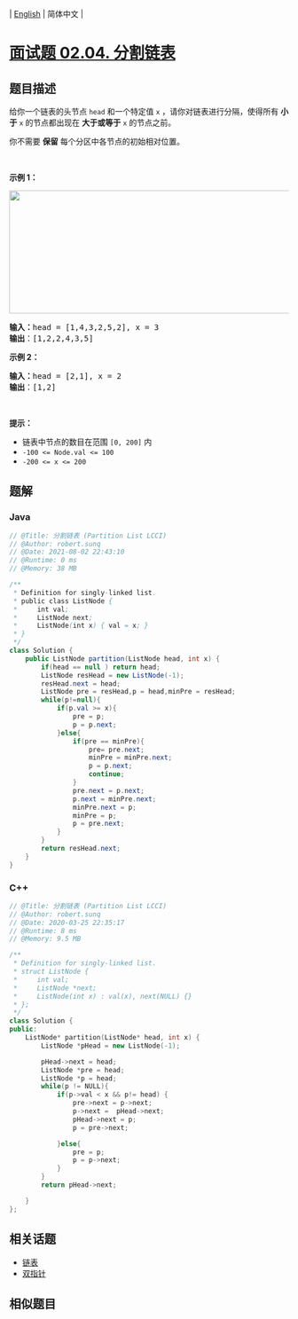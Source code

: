 
| [English](README_EN.md) | 简体中文 |

# [面试题 02.04. 分割链表](https://leetcode.cn//problems/partition-list-lcci/)

## 题目描述

<p>给你一个链表的头节点 <code>head</code> 和一个特定值<em> </em><code>x</code> ，请你对链表进行分隔，使得所有 <strong>小于</strong> <code>x</code> 的节点都出现在 <strong>大于或等于</strong> <code>x</code> 的节点之前。</p>

<p>你不需要&nbsp;<strong>保留</strong>&nbsp;每个分区中各节点的初始相对位置。</p>

<p>&nbsp;</p>

<p><strong>示例 1：</strong></p>
<img alt="" src="https://assets.leetcode.com/uploads/2021/01/04/partition.jpg" style="width: 662px; height: 222px;" />
<pre>
<strong>输入：</strong>head = [1,4,3,2,5,2], x = 3
<strong>输出</strong>：[1,2,2,4,3,5]
</pre>

<p><strong>示例 2：</strong></p>

<pre>
<strong>输入：</strong>head = [2,1], x = 2
<strong>输出</strong>：[1,2]
</pre>

<p>&nbsp;</p>

<p><strong>提示：</strong></p>

<ul>
	<li>链表中节点的数目在范围 <code>[0, 200]</code> 内</li>
	<li><code>-100 &lt;= Node.val &lt;= 100</code></li>
	<li><code>-200 &lt;= x &lt;= 200</code></li>
</ul>


## 题解


### Java

```Java
// @Title: 分割链表 (Partition List LCCI)
// @Author: robert.sunq
// @Date: 2021-08-02 22:43:10
// @Runtime: 0 ms
// @Memory: 38 MB

/**
 * Definition for singly-linked list.
 * public class ListNode {
 *     int val;
 *     ListNode next;
 *     ListNode(int x) { val = x; }
 * }
 */
class Solution {
    public ListNode partition(ListNode head, int x) {
        if(head == null ) return head;
        ListNode resHead = new ListNode(-1);
        resHead.next = head;
        ListNode pre = resHead,p = head,minPre = resHead;
        while(p!=null){
            if(p.val >= x){
                pre = p;
                p = p.next;
            }else{
                if(pre == minPre){
                    pre= pre.next;
                    minPre = minPre.next;
                    p = p.next;
                    continue;
                }
                pre.next = p.next;
                p.next = minPre.next;
                minPre.next = p;
                minPre = p;
                p = pre.next;
            }
        }
        return resHead.next;
    }
}
```



### C++

```C++
// @Title: 分割链表 (Partition List LCCI)
// @Author: robert.sunq
// @Date: 2020-03-25 22:35:17
// @Runtime: 8 ms
// @Memory: 9.5 MB

/**
 * Definition for singly-linked list.
 * struct ListNode {
 *     int val;
 *     ListNode *next;
 *     ListNode(int x) : val(x), next(NULL) {}
 * };
 */
class Solution {
public:
    ListNode* partition(ListNode* head, int x) {
        ListNode *pHead = new ListNode(-1);

        pHead->next = head;
        ListNode *pre = head;
        ListNode *p = head;
        while(p != NULL){
            if(p->val < x && p!= head) {
                pre->next = p->next;
                p->next =  pHead->next;
                pHead->next = p;
                p = pre->next;

            }else{
                pre = p;
                p = p->next;
            }
        }
        return pHead->next;

    }
};
```



## 相关话题

- [链表](https://leetcode.cn//tag/linked-list)
- [双指针](https://leetcode.cn//tag/two-pointers)

## 相似题目



